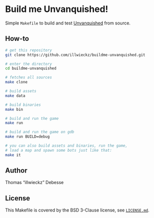 Build me Unvanquished!
======================

Simple `Makefile` to build and test [Unvanquished](http://unvanquished.net/) from source.

How-to
------

```sh
# get this repository
git clone https://github.com/illwieckz/buildme-unvanquished.git

# enter the directory
cd buildme-unvanquished

# fetches all sources
make clone

# build assets
make data

# build binaries
make bin

# build and run the game
make run

# build and run the game on gdb
make run BUILD=debug

# you can also build assets and binaries, run the game,
# load a map and spawn some bots just like that:
make it

```

Author
------

Thomas “illwieckz” Debesse

License
-------

This Makefile is covered by the BSD 3-Clause license, see [`LICENSE.md`](LICENSE.md).
